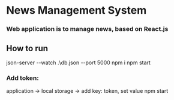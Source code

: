 # News Management System
### Web application is to manage news, based on React.js

## How to run
json-server --watch .\db.json --port 5000
npm i
npm start

### Add token:
application -> local storage -> add key: token, set value
npm start
